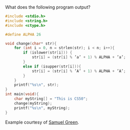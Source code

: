 What does the following program output?

```c
#include <stdio.h>
#include <string.h>
#include <ctype.h>

#define ALPHA 26

void change(char* str){
	for (int i = 0, n = strlen(str); i < n; i++){
		if (islower(str[i])) {
			str[i] = (str[i] % ’a’ + 1) % ALPHA + ’a’;
		}
		else if (isupper(str[i])){
			str[i] = (str[i] % ’A’ + 1) % ALPHA + ’A’;
		}
	}
	printf("%s\n", str);
}
int main(void){
	char myString[] = "This is CS50";
	change(myString);
	printf("%s\n", myString);
}
```

Example courtesy of [Samuel Green](http://samuelgreen.org/assets/cs50/practicequiz0.pdf).